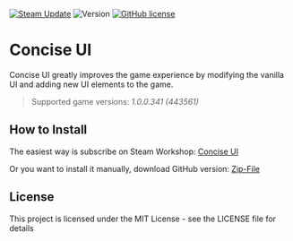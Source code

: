 [![Steam Update](https://img.shields.io/badge/steam-up%20to%20date-green)](https://steamcommunity.com/sharedfiles/filedetails/?id=1671978687)
![Version](https://img.shields.io/badge/version-1.4.6-blue)
[![GitHub license](https://img.shields.io/github/license/JLMin/ConciseUI)](https://github.com/JLMin/ConciseUI/blob/master/LICENSE)

# Concise UI

Concise UI greatly improves the game experience by modifying the vanilla UI and adding new UI elements to the game.

> Supported game versions: _1.0.0.341 (443561)_

## How to Install

The easiest way is subscribe on Steam Workshop: [Concise UI](https://steamcommunity.com/sharedfiles/filedetails/?id=1671978687)

Or you want to install it manually, download GitHub version: [Zip-File](https://github.com/JLMin/ConciseUI/archive/master.zip)

## License

This project is licensed under the MIT License - see the LICENSE file for details
